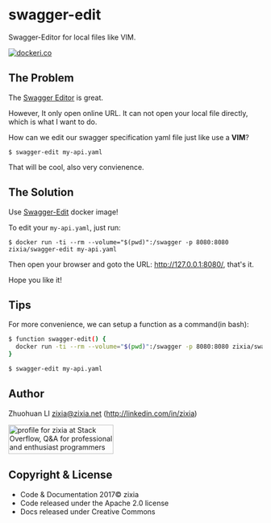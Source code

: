 # swagger-edit
Swagger-Editor for local files like VIM.

[![dockeri.co](http://dockeri.co/image/zixia/swagger-edit)](https://hub.docker.com/r/zixia/swagger-edit/)


## The Problem

The [Swagger Editor](http://swagger.io/swagger-editor/) is great. 

However, It only open online URL. It can not open your local file directly, which is what I want to do.

How can we edit our swagger specification yaml file just like use a **VIM**?

```shell
$ swagger-edit my-api.yaml
```

That will be cool, also very convienence.

## The Solution

Use [Swagger-Edit](http://hub.docker.com/r/zixia/swagger-edit) docker image!

To edit your `my-api.yaml`, just run:

```shell
$ docker run -ti --rm --volume="$(pwd)":/swagger -p 8080:8080 zixia/swagger-edit my-api.yaml
```

Then open your browser and goto the URL: <http://127.0.0.1:8080/>, that's it.

Hope you like it!

## Tips

For more convenience, we can setup a function as a command(in bash):

```bash
$ function swagger-edit() {
  docker run -ti --rm --volume="$(pwd)":/swagger -p 8080:8080 zixia/swagger-edit "$@"
}

$ swagger-edit my-api.yaml
```

Author
-----------------
Zhuohuan LI <zixia@zixia.net> (http://linkedin.com/in/zixia)

<a href="http://stackoverflow.com/users/1123955/zixia">
<img src="http://stackoverflow.com/users/flair/1123955.png" width="208" height="58" alt="profile for zixia at Stack Overflow, Q&amp;A for professional and enthusiast programmers" title="profile for zixia at Stack Overflow, Q&amp;A for professional and enthusiast programmers">
</a>

Copyright & License
-------------------
* Code & Documentation 2017© zixia
* Code released under the Apache 2.0 license
* Docs released under Creative Commons
